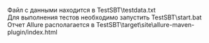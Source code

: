 Файл с данными находится в TestSBT\testdata.txt <br>
Для выполнения тестов необходимо запустить TestSBT\start.bat <br>
Отчет Allure располагается в TestSBT\target\site\allure-maven-plugin/index.html <br>
